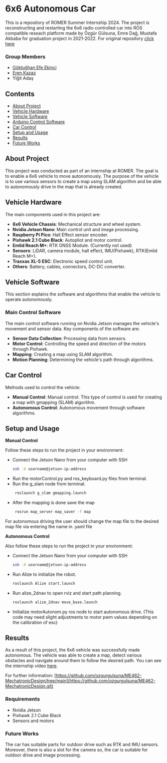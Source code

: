 # 6x6 Autonomous Car
This is a repository of ROMER Summer Internship 2024. The project is reconstructing and restarting the 6x6 radio controlled car into ROS compatible reseach platform made by Özgür Gülsuna, Emre Dağ, Mustafa Akbaba for graduation project in 2021-2022. For original repository [click here](https://github.com/ozgurgulsuna/ME462-MechatronicDesign.git)


### Group Members
- [Göktuğhan Efe Ekinci](https://github.com/efeekinci)
- [Eren Kazaz](https://github.com/ernkazaz)
- Yiğit Adaş
## Contents
- [About Project](#about-project)
- [Vehicle Hardware](#vehicle-hardware)
- [Vehicle Software](#vehicle-software)
- [Arduino Control Software](#arduino-control-software)
- [Car Control](#car-control)
- [Setup and Usage](#setup-and-usage)
- [Results](#results)
- [Future Works](#future-works)

## About Project
This project was conducted as part of an internship at ROMER. The goal is to enable a 6x6 vehicle to move autonomously. The purpose of the vehicle is to use various sensors to create a map using SLAM algorithm and be able to autonomously drive in the map that is already created.

## Vehicle Hardware
The main components used in this project are:
- **6x6 Vehicle Chassis**: Mechanical structure and wheel system.
- **Nvidia Jetson Nano**: Main control unit and image processing.
- **Raspberry Pi Pico**: Hall Effect sensor encoder.
- **Pixhawk 2.1 Cube Black**: Autopliot and motor control.
- **Emlid Reach M+**: RTK GNSS Module. (Currently not used)
- **Sensors**: LiDAR, camera module, hall effect, IMU(Pixhawk), RTK(Emlid Reach M+).
- **Traxxas XL-5 ESC**: Electronic speed control unit.
- **Others**: Battery, cables, connectors, DC-DC converter.

## Vehicle Software
This section explains the software and algorithms that enable the vehicle to operate autonomously.
### Main Control Software
The main control software running on Nvidia Jetson manages the vehicle's movement and sensor data. Key components of the software are:
- **Sensor Data Collection**: Processing data from sensors.
- **Motor Control**: Controlling the speed and direction of the motors through Pixhawk.
- **Mapping**: Creating a map using SLAM algorithm.
- **Motion Planning**: Determining the vehicle's path through algorithms.

## Car Control
Methods used to control the vehicle:
- **Manual Control**: Manual control. This type of control is used for creating a map with gmapping (SLAM) algorithm.
- **Autonomous Control**: Autonomous movement through software algorithms.

## Setup and Usage
**Manual Control**

Follow these steps to run the project in your environment:
- Connect the Jetson Nano from your computer with SSH
   ```sh
   ssh -X username@jetson-ip-address
   ```
- Run the motorControl.py and ros_keyboard.py files from terminal.
- Run the g_slam node from terminal.
  ```sh
   roslaunch g_slam gmapping.launch
   ```
- After the mapping is done save the map
  ```sh
   rosrun map_server map_saver -f map

For autonomous driving the user should change the map file to the desired map file via entering the name in .yaml file

**Autonomous Control**

Also follow these steps to run the project in your environment:
- Connect the Jetson Nano from your computer with SSH
   ```sh
   ssh -X username@jetson-ip-address
   ```
- Run Alize to initialize the robot.
   ```sh
   roslaunch Alize start.launch
   ```
- Run alize_2dnav to open rviz and start path planning.
   ```sh
   roslaunch alize_2dnav move_base.launch
   ```
- Initialize motorAutonom.py ros node to start autonomous drive. (This code may need slight adjustments to motor pwm values depending on the calibration of esc)

## Results
As a result of this project, the 6x6 vehicle was successfully made autonomous. The vehicle was able to create a map, detect various obstacles and navigate around them to follow the desired path. You can see the internship video [here](https://youtu.be/J0ETjmS26sI).

For further information: [https://github.com/ozgurgulsuna/ME462-MechatronicDesign/tree/main](https://github.com/ozgurgulsuna/ME462-MechatronicDesign.git)
### Requirements
- Nvidia Jetson
- Pixhawk 2.1 Cube Black
- Sensors and motors
### Future Works
   The car has suitable parts for outdoor drive such as RTK and IMU sensors. Moreover, there is also a slot for the camera so, the car is suitable for outdoor drive and image processing.
  
